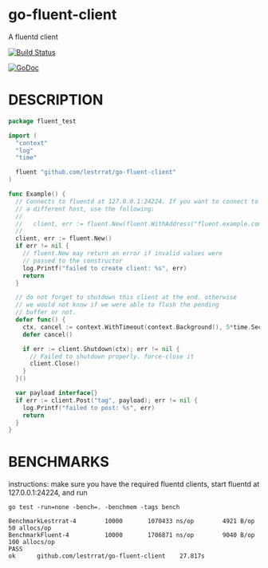 # go-fluent-client

A fluentd client

[![Build Status](https://travis-ci.org/lestrrat/go-fluent-client.png?branch=master)](https://travis-ci.org/lestrrat/go-fluent-client)

[![GoDoc](https://godoc.org/github.com/lestrrat/go-fluent-client?status.svg)](https://godoc.org/github.com/lestrrat/go-fluent-client)

# DESCRIPTION

```go
package fluent_test

import (
  "context"
  "log"
  "time"

  fluent "github.com/lestrrat/go-fluent-client"
)

func Example() {
  // Connects to fluentd at 127.0.0.1:24224. If you want to connect to
  // a different host, use the following:
  //
  //   client, err := fluent.New(fluent.WithAddress("fluent.example.com"))
  //
  client, err := fluent.New()
  if err != nil {
    // fluent.New may return an error if invalid values were
    // passed to the constructor
    log.Printf("failed to create client: %s", err)
    return
  }

  // do not forget to shutdown this client at the end. otherwise
  // we would not know if we were able to flush the pending
  // buffer or not.
  defer func() {
    ctx, cancel := context.WithTimeout(context.Background(), 5*time.Second)
    defer cancel()

    if err := client.Shutdown(ctx); err != nil {
      // Failed to shutdown properly. force-close it
      client.Close()
    }
  }()

  var payload interface{}
  if err := client.Post("tag", payload); err != nil {
    log.Printf("failed to post: %s", err)
    return
  }
}
```

# BENCHMARKS

instructions: make sure you have the required fluentd clients, start fluentd at 127.0.0.1:24224, and run

```
go test -run=none -bench=. -benchmem -tags bench
```

```
BenchmarkLestrrat-4   	   10000	   1070433 ns/op	    4921 B/op	      50 allocs/op
BenchmarkFluent-4     	   10000	   1706871 ns/op	    9040 B/op	     100 allocs/op
PASS
ok  	github.com/lestrrat/go-fluent-client	27.817s
```
